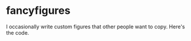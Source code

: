 # fancyfigures
I occasionally write custom figures that other people want to copy. Here's the code.
